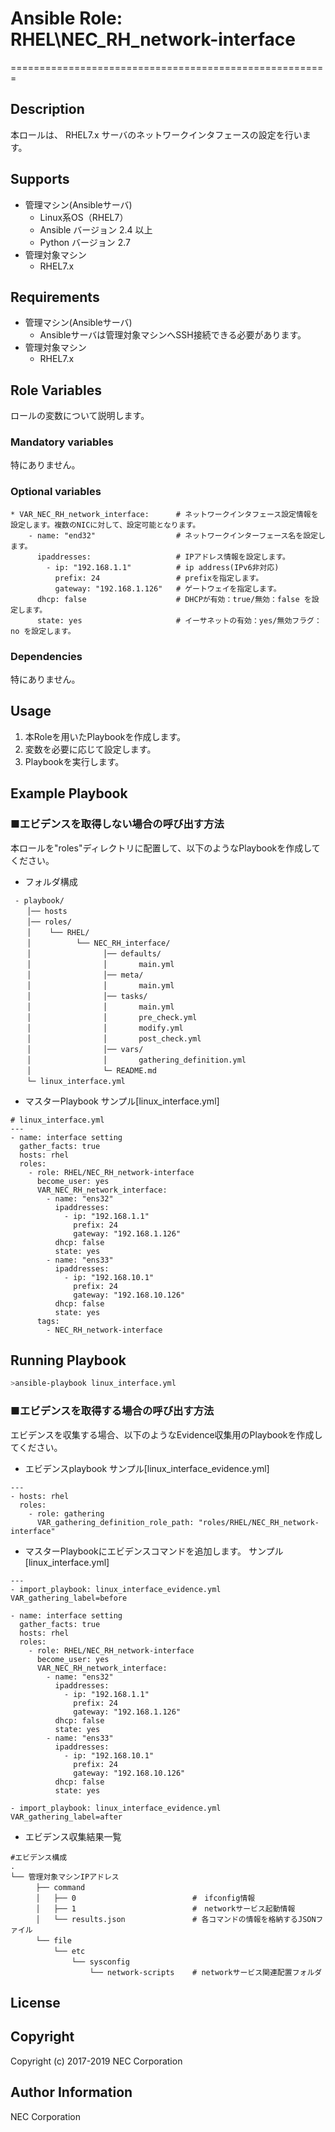 # Ansible Role: RHEL\NEC\_RH\_network-interface
=======================================================

## Description
本ロールは、 RHEL7.x サーバのネットワークインタフェースの設定を行います。  

## Supports
- 管理マシン(Ansibleサーバ)
  * Linux系OS（RHEL7）
  * Ansible バージョン 2.4 以上
  * Python バージョン 2.7
- 管理対象マシン
  * RHEL7.x

## Requirements
- 管理マシン(Ansibleサーバ)
  * Ansibleサーバは管理対象マシンへSSH接続できる必要があります。
- 管理対象マシン
  * RHEL7.x

## Role Variables
ロールの変数について説明します。

### Mandatory variables

特にありません。

### Optional variables  

~~~
* VAR_NEC_RH_network_interface:      # ネットワークインタフェース設定情報を設定します。複数のNICに対して、設定可能となります。
    - name: "end32"                  # ネットワークインターフェース名を設定します。
      ipaddresses:                   # IPアドレス情報を設定します。
        - ip: "192.168.1.1"          # ip address(IPv6非対応)
          prefix: 24                 # prefixを指定します。
          gateway: "192.168.1.126"   # ゲートウェイを指定します。
      dhcp: false                    # DHCPが有効：true/無効：false を設定します。
      state: yes                     # イーサネットの有効：yes/無効フラグ：no を設定します。
~~~

### Dependencies  

特にありません。

## Usage  

1. 本Roleを用いたPlaybookを作成します。
2. 変数を必要に応じて設定します。
3. Playbookを実行します。

## Example Playbook

### ■エビデンスを取得しない場合の呼び出す方法

本ロールを"roles"ディレクトリに配置して、以下のようなPlaybookを作成してください。

- フォルダ構成  

~~~
 - playbook/
　  │── hosts
　  │── roles/
　  │    └── RHEL/
　  │          └── NEC_RH_interface/
　  │                │── defaults/
　  │                │       main.yml
　  │                │── meta/
　  │                │       main.yml
　  │                │── tasks/
　  │                │       main.yml
　  │                │       pre_check.yml
　  │                │       modify.yml
　  │                │       post_check.yml
　  │                │── vars/
　  │                │       gathering_definition.yml
　  │                └─ README.md
　  └─ linux_interface.yml
~~~

- マスターPlaybook サンプル[linux\_interface.yml]

~~~
# linux_interface.yml
---
- name: interface setting 
  gather_facts: true
  hosts: rhel
  roles:  
    - role: RHEL/NEC_RH_network-interface
      become_user: yes
      VAR_NEC_RH_network_interface:
        - name: "ens32"
          ipaddresses: 
            - ip: "192.168.1.1"
              prefix: 24
              gateway: "192.168.1.126"
          dhcp: false 
          state: yes
        - name: "ens33"
          ipaddresses: 
            - ip: "192.168.10.1"
              prefix: 24
              gateway: "192.168.10.126"
          dhcp: false 
          state: yes
      tags:
        - NEC_RH_network-interface
~~~

## Running Playbook

~~~sh
>ansible-playbook linux_interface.yml
~~~

### ■エビデンスを取得する場合の呼び出す方法

エビデンスを収集する場合、以下のようなEvidence収集用のPlaybookを作成してください。  

- エビデンスplaybook サンプル[linux\_interface\_evidence.yml]

~~~
---
- hosts: rhel
  roles:
    - role: gathering
      VAR_gathering_definition_role_path: "roles/RHEL/NEC_RH_network-interface"
~~~

- マスターPlaybookにエビデンスコマンドを追加します。 サンプル[linux_interface.yml]

~~~
---
- import_playbook: linux_interface_evidence.yml VAR_gathering_label=before

- name: interface setting 
  gather_facts: true
  hosts: rhel
  roles:  
    - role: RHEL/NEC_RH_network-interface
      become_user: yes
      VAR_NEC_RH_network_interface:
        - name: "ens32"
          ipaddresses: 
            - ip: "192.168.1.1"
              prefix: 24
              gateway: "192.168.1.126"
          dhcp: false 
          state: yes
        - name: "ens33"
          ipaddresses: 
            - ip: "192.168.10.1"
              prefix: 24
              gateway: "192.168.10.126"
          dhcp: false 
          state: yes

- import_playbook: linux_interface_evidence.yml VAR_gathering_label=after
~~~

- エビデンス収集結果一覧

~~~
#エビデンス構成
.
└── 管理対象マシンIPアドレス
　    ├── command
　    │   ├── 0                          #　ifconfig情報
　    │   ├── 1                          #　networkサービス起動情報
　    │   └── results.json               # 各コマンドの情報を格納するJSONファイル
　    └── file
　        └── etc
　            └── sysconfig
　                └── network-scripts    # networkサービス関連配置フォルダ
~~~

## License

## Copyright

Copyright (c) 2017-2019 NEC Corporation

## Author Information

NEC Corporation
